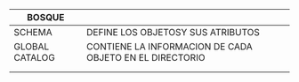 


| BOSQUE         |                                                         |
| -------------- | ------------------------------------------------------- |
| SCHEMA         | DEFINE LOS OBJETOSY SUS ATRIBUTOS                       |
| GLOBAL CATALOG | CONTIENE LA INFORMACION DE CADA OBJETO EN EL DIRECTORIO |
|                |                                                         |
|                |                                                         |

